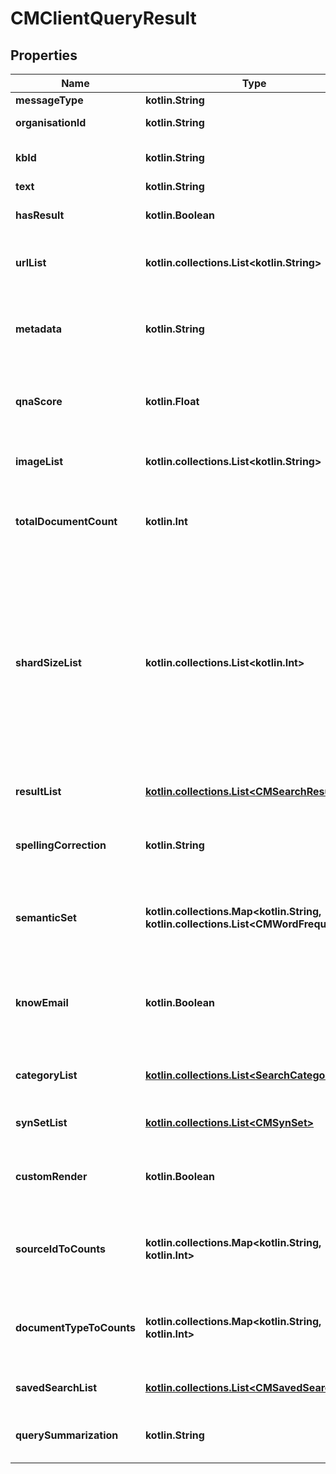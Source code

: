 
# CMClientQueryResult

## Properties
Name | Type | Description | Notes
------------ | ------------- | ------------- | -------------
**messageType** | **kotlin.String** |  | 
**organisationId** | **kotlin.String** | the organisation (its guid id). | 
**kbId** | **kotlin.String** | the knowledge-base id (its guid id) | 
**text** | **kotlin.String** | the text sent. | 
**hasResult** | **kotlin.Boolean** | is there a result/reply or not? | 
**urlList** | **kotlin.collections.List&lt;kotlin.String&gt;** | a list of reference urls associated with this answer | 
**metadata** | **kotlin.String** | metadata associated with the Question/Answer pair, user defined. | 
**qnaScore** | **kotlin.Float** | how well the Q&amp;A matcher performed a value between 0.0 and 1.0 | 
**imageList** | **kotlin.collections.List&lt;kotlin.String&gt;** | A list of image urls associated with the Q&amp;A pair | 
**totalDocumentCount** | **kotlin.Int** | the total number of documents found (but not included necessarily) | 
**shardSizeList** | **kotlin.collections.List&lt;kotlin.Int&gt;** | Index sharding values.  These are used by the internal engine to determine the status of results across different shards in SimSage.  Leave this value alone.  It is set by SimSage.  Pass it back to SimSage as you got it if you&#39;re paginating the same query. | 
**resultList** | [**kotlin.collections.List&lt;CMSearchResult&gt;**](CMSearchResult.md) | the actual search results, one for each item found | 
**spellingCorrection** | **kotlin.String** | a spelling correction suggestion if appropriate and enabled. | 
**semanticSet** | **kotlin.collections.Map&lt;kotlin.String, kotlin.collections.List&lt;CMWordFrequency&gt;&gt;** | A descriptor of semantic categories and words with frequencies in each category | 
**knowEmail** | **kotlin.Boolean** | do we know the email address of this person?  if they&#39;ve supplied it in the past this will be set to true. | 
**categoryList** | [**kotlin.collections.List&lt;SearchCategory&gt;**](SearchCategory.md) | updated categories (if applicable) with updated counts | 
**synSetList** | [**kotlin.collections.List&lt;CMSynSet&gt;**](CMSynSet.md) | A list of syn-sets used in the query | 
**customRender** | **kotlin.Boolean** | Does this source require custom render templates or use ordinary search-results? | 
**sourceIdToCounts** | **kotlin.collections.Map&lt;kotlin.String, kotlin.Int&gt;** | a map of sourceId -&gt; number of documents found inside this source | 
**documentTypeToCounts** | **kotlin.collections.Map&lt;kotlin.String, kotlin.Int&gt;** | a map of document-type -&gt; number of documents found of this type | 
**savedSearchList** | [**kotlin.collections.List&lt;CMSavedSearch&gt;**](CMSavedSearch.md) | a list of previous searches if applicable | 
**querySummarization** | **kotlin.String** | an optional summarization of the search results | 



